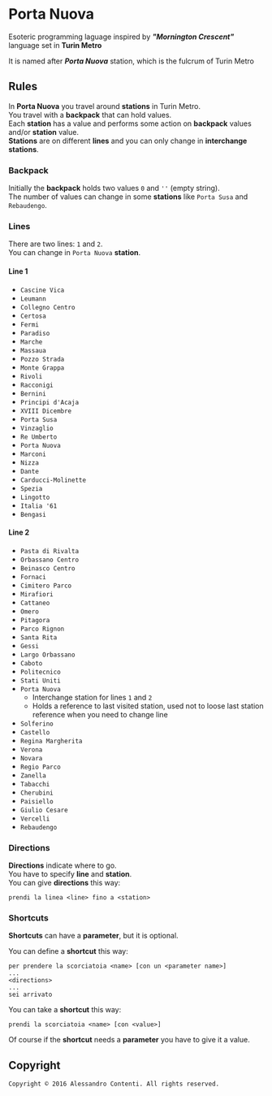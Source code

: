 # Porta Nuova

Esoteric programming laguage inspired by **_"Mornington Crescent"_** language set in **Turin Metro**

It is named after **_Porta Nuova_** station, which is the fulcrum of Turin Metro

## Rules

In **Porta Nuova** you travel around **stations** in Turin Metro.  
You travel with a **backpack** that can hold values.  
Each **station** has a value and performs some action on **backpack** values and/or **station** value.  
**Stations** are on different **lines** and you can only change in **interchange stations**.  

### Backpack

Initially the **backpack** holds two values `0` and `''` (empty string).  
The number of values can change in some **stations** like `Porta Susa` and `Rebaudengo`.  

### Lines

There are two lines: `1` and `2`.  
You can change in `Porta Nuova` **station**.  

#### Line 1

- `Cascine Vica`
- `Leumann`
- `Collegno Centro`
- `Certosa`
- `Fermi`
- `Paradiso`
- `Marche`
- `Massaua`
- `Pozzo Strada`
- `Monte Grappa`
- `Rivoli`
- `Racconigi`
- `Bernini`
- `Principi d'Acaja`
- `XVIII Dicembre`
- `Porta Susa`
- `Vinzaglio`
- `Re Umberto`
- `Porta Nuova`
- `Marconi`
- `Nizza`
- `Dante`
- `Carducci-Molinette`
- `Spezia`
- `Lingotto`
- `Italia '61`
- `Bengasi`

#### Line 2

- `Pasta di Rivalta`
- `Orbassano Centro`
- `Beinasco Centro`
- `Fornaci`
- `Cimitero Parco`
- `Mirafiori`
- `Cattaneo`
- `Omero`
- `Pitagora`
- `Parco Rignon`
- `Santa Rita`
- `Gessi`
- `Largo Orbassano`
- `Caboto`
- `Politecnico`
- `Stati Uniti`
- `Porta Nuova`
    - Interchange station for lines `1` and `2`
    - Holds a reference to last visited station, used not to loose last station reference when you need to change line
- `Solferino`
- `Castello`
- `Regina Margherita`
- `Verona`
- `Novara`
- `Regio Parco`
- `Zanella`
- `Tabacchi`
- `Cherubini`
- `Paisiello`
- `Giulio Cesare`
- `Vercelli`
- `Rebaudengo`

### Directions

**Directions** indicate where to go.  
You have to specify **line** and **station**.  
You can give **directions** this way:
```
prendi la linea <line> fino a <station>
```

### Shortcuts

**Shortcuts** can have a **parameter**, but it is optional.  

You can define a **shortcut** this way:
```
per prendere la scorciatoia <name> [con un <parameter name>]
...
<directions>
...
sei arrivato
```
You can take a **shortcut** this way:
```
prendi la scorciatoia <name> [con <value>]
```
Of course if the **shortcut** needs a **parameter** you have to give it a value.  


## Copyright

	Copyright © 2016 Alessandro Contenti. All rights reserved.
